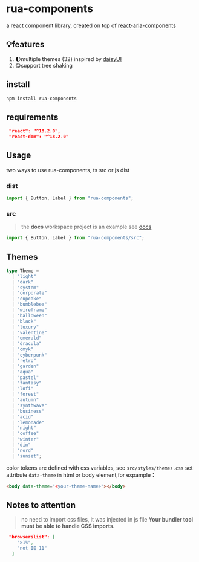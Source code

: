 # rua-components

a react component library, created on top of [react-aria-components](https://react-spectrum.adobe.com/react-aria/getting-started.html)

## 💡features

1. 🌓multiple themes (32) inspired by [daisyUI](https://daisyui.com/docs/themes/)
2. 😋support tree shaking

## install

```bash
npm install rua-components
```

## requirements

```json
 "react": "^18.2.0",
 "react-dom": "^18.2.0"
```

## Usage

two ways to use rua-components, ts src or js dist

### dist

```ts
import { Button, Label } from "rua-components";
```

### src

> the **docs** workspace project is an example
> see [docs](../docs/README.md)

```ts
import { Button, Label } from "rua-components/src";
```

## Themes

```ts
type Theme =
  | "light"
  | "dark"
  | "system"
  | "corporate"
  | "cupcake"
  | "bumblebee"
  | "wireframe"
  | "halloween"
  | "black"
  | "luxury"
  | "valentine"
  | "emerald"
  | "dracula"
  | "cmyk"
  | "cyberpunk"
  | "retro"
  | "garden"
  | "aqua"
  | "pastel"
  | "fantasy"
  | "lofi"
  | "forest"
  | "autumn"
  | "synthwave"
  | "business"
  | "acid"
  | "lemonade"
  | "night"
  | "coffee"
  | "winter"
  | "dim"
  | "nord"
  | "sunset";
```

color tokens are defined with css variables, see `src/styles/themes.css`
set attribute `data-theme` in html or body element,for expample：

```html
<body data-theme="<your-theme-name>"></body>
```

## Notes to attention

> no need to import css files, it was injected in js file
> **Your bundler tool must be able to handle CSS imports.**

```json
 "browserslist": [
    ">1%",
    "not IE 11"
  ]
```
